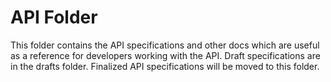 # API Folder

This folder contains the API specifications and other docs which are useful as a reference for developers working with the API. Draft specifications are in the drafts folder. Finalized API specifications will be moved to this folder.
